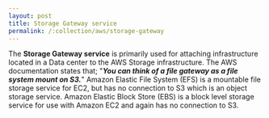 ```yaml
---
layout: post
title: Storage Gateway service
permalink: /:collection/aws/storage-gateway
---
```


The **Storage Gateway service** is primarily used for attaching infrastructure located in a Data center to the AWS Storage infrastructure. The AWS documentation states that; "***You can think of a file gateway as a file system mount on S3.***" Amazon Elastic File System (EFS) is a mountable file storage service for EC2, but has no connection to S3 which is an object storage service. Amazon Elastic Block Store (EBS) is a block level storage service for use with Amazon EC2 and again has no connection to S3.
